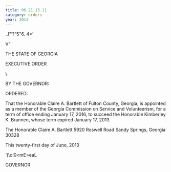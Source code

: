 ```yaml
---
title: 06.21.13.11
category: orders
year: 2013
---
```

  

..l”‘?”5"6. 4*’

V“

THE STATE OF GEORGIA

EXECUTIVE ORDER

 

\\

BY THE GOVERNOR:

ORDERED:

That the Honorable Claire A. Bartlett of Fulton County, Georgia, is
appointed as a member of the Georgia Commission on Service and
Volunteerism, for a term of office ending January 17, 2016, to
succeed the Honorable Kimberley K. Brannen, whose term expired
January 17, 2013.

The Honorable Claire A. Bartlett
5920 Roswell Road
Sandy Springs, Georgia 30328

This twenty-first day of June, 2013

‘(\oI0\<mE>eaL

GOVERNOR

